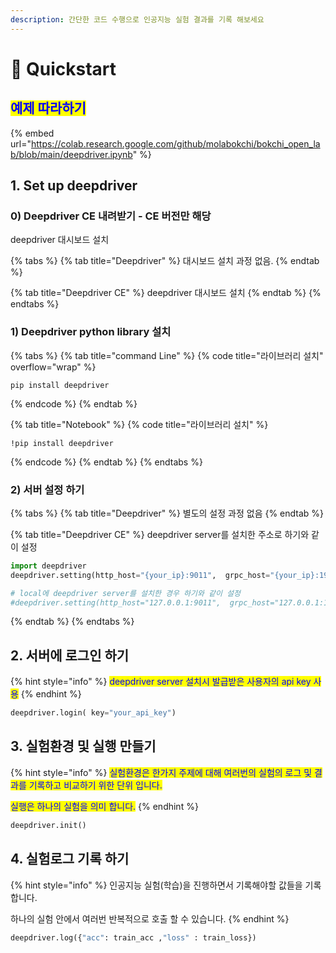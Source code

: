 ```yaml
---
description: 간단한 코드 수행으로 인공지능 실험 결과를 기록 해보세요
---
```


# 🚀 Quickstart

## <mark style="color:blue;">예제 따라하기</mark>

{% embed url="https://colab.research.google.com/github/molabokchi/bokchi_open_lab/blob/main/deepdriver.ipynb" %}

## 1. Set up deepdriver

### 0) Deepdriver CE 내려받기 - CE 버전만 해당

deepdriver 대시보드 설치

{% tabs %}
{% tab title="Deepdriver" %}
대시보드 설치 과정 없음.
{% endtab %}

{% tab title="Deepdriver CE" %}
deepdriver 대시보드 설치
{% endtab %}
{% endtabs %}

### 1) Deepdriver python library 설치

{% tabs %}
{% tab title="command Line" %}
{% code title="라이브러리 설치" overflow="wrap" %}
```
pip install deepdriver
```
{% endcode %}
{% endtab %}

{% tab title="Notebook" %}
{% code title="라이브러리 설치" %}
```
!pip install deepdriver
```
{% endcode %}
{% endtab %}
{% endtabs %}

### 2) 서버 설정 하기&#x20;

{% tabs %}
{% tab title="Deepdriver" %}
별도의 설정 과정 없음
{% endtab %}

{% tab title="Deepdriver CE" %}
deepdriver server를 설치한 주소로 하기와 같이 설정

```python
import deepdriver
deepdriver.setting(http_host="{your_ip}:9011",  grpc_host="{your_ip}:19051")

# local에 deepdriver server를 설치한 경우 하기와 같이 설정
#deepdriver.setting(http_host="127.0.0.1:9011",  grpc_host="127.0.0.1:19051")
```
{% endtab %}
{% endtabs %}

## 2. 서버에 로그인 하기

{% hint style="info" %}
<mark style="color:blue;">deepdriver server 설치시 발급받은 사용자의 api key 사용</mark>
{% endhint %}

```python
deepdriver.login( key="your_api_key")
```

## 3. 실험환경 및 실행 만들기

{% hint style="info" %}
<mark style="color:blue;">실험환경은 한가지 주제에 대해 여러번의 실험의 로그 및 결과를 기록하고 비교하기 위한 단위 입니다.</mark>

<mark style="color:blue;">실행은 하나의 실험을 의미 합니다.</mark>
{% endhint %}

```python
deepdriver.init()
```

## 4. 실험로그 기록 하기

{% hint style="info" %}
인공지능 실험(학습)을 진행하면서 기록해야할 값들을 기록 합니다.

하나의 실험 안에서 여러번 반복적으로 호출 할 수 있습니다.
{% endhint %}

```python
deepdriver.log({"acc": train_acc ,"loss" : train_loss})
```
